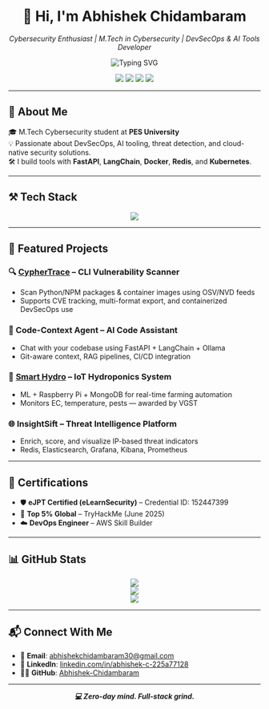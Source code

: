 <h1 align="center">👋 Hi, I'm Abhishek Chidambaram</h1>

<p align="center">
  <i>Cybersecurity Enthusiast | M.Tech in Cybersecurity | DevSecOps & AI Tools Developer</i>
</p>

<p align="center">
  <img src="https://readme-typing-svg.demolab.com?font=Fira+Code&pause=1000&color=00F7FF&center=true&vCenter=true&width=435&lines=Building+Secure+AI+DevOps+Pipelines;Open-Source+Contributor;Always+learning+%F0%9F%93%9A;FastAPI+%7C+LangChain+%7C+Docker+%7C+K8s" alt="Typing SVG" />
</p>

<p align="center">
  <a href="mailto:abhishekchidambaram30@gmail.com"><img src="https://img.shields.io/badge/Gmail-abhishekchidambaram30-red?logo=gmail" /></a>
  <a href="https://linkedin.com/in/abhishek-c-225a77128"><img src="https://img.shields.io/badge/LinkedIn-abhishek-blue?logo=linkedin" /></a>
  <a href="https://github.com/Abhishek-Chidambaram"><img src="https://img.shields.io/badge/GitHub-Abhishek--Chidambaram-black?logo=github" /></a>
  <a href="https://hub.docker.com/r/abhishek56/cyphertrace"><img src="https://img.shields.io/badge/DockerHub-CypherTrace-blue?logo=docker" /></a>
</p>

---

## 🧠 About Me

🎓 M.Tech Cybersecurity student at **PES University**  
💡 Passionate about DevSecOps, AI tooling, threat detection, and cloud-native security solutions.  
🛠️ I build tools with **FastAPI**, **LangChain**, **Docker**, **Redis**, and **Kubernetes**.

---

## ⚒️ Tech Stack

<p align="center">
  <img src="https://skillicons.dev/icons?i=python,fastapi,docker,kubernetes,redis,grafana,prometheus,git,linux,sqlite,mongodb,html,css,bash" />
</p>

---

## 🚀 Featured Projects

### 🔍 [CypherTrace](https://hub.docker.com/r/abhishek56/cyphertrace) – CLI Vulnerability Scanner
- Scan Python/NPM packages & container images using OSV/NVD feeds  
- Supports CVE tracking, multi-format export, and containerized DevSecOps use

### 🧠 Code-Context Agent – AI Code Assistant
- Chat with your codebase using FastAPI + LangChain + Ollama
- Git-aware context, RAG pipelines, CI/CD integration

### 🌱 [Smart Hydro](https://smarthydroponics.vercel.app/) – IoT Hydroponics System
- ML + Raspberry Pi + MongoDB for real-time farming automation
- Monitors EC, temperature, pests — awarded by VGST

### 🌐 InsightSift – Threat Intelligence Platform
- Enrich, score, and visualize IP-based threat indicators
- Redis, Elasticsearch, Grafana, Kibana, Prometheus

---

## 📜 Certifications

- 🛡️ **eJPT Certified (eLearnSecurity)** – Credential ID: 152447399  
- 🧠 **Top 5% Global** – TryHackMe (June 2025)  
- ☁️ **DevOps Engineer** – AWS Skill Builder  

---

## 📊 GitHub Stats

<p align="center">
  <img src="https://github-readme-stats.vercel.app/api?username=Abhishek-Chidambaram&show_icons=true&theme=tokyonight" />
  <br>
  <img src="https://github-readme-streak-stats.herokuapp.com?user=Abhishek-Chidambaram&theme=tokyonight" />
  <br>
  <img src="https://github-readme-stats.vercel.app/api/top-langs/?username=Abhishek-Chidambaram&layout=compact&theme=tokyonight" />
</p>

---

## 📬 Connect With Me

- 📧 **Email**: abhishekchidambaram30@gmail.com  
- 💼 **LinkedIn**: [linkedin.com/in/abhishek-c-225a77128](https://linkedin.com/in/abhishek-c-225a77128)  
- 🧑‍💻 **GitHub**: [Abhishek-Chidambaram](https://github.com/Abhishek-Chidambaram)

---
<p align="center"><strong><i>💻 Zero-day mind. Full-stack grind.</i></strong></p>




